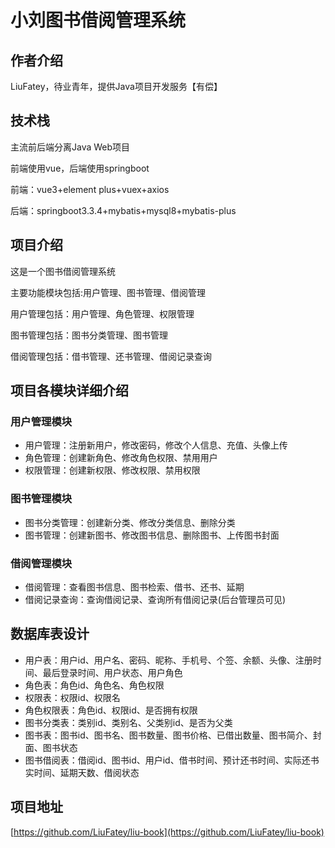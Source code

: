 # 小刘图书借阅管理系统

## 作者介绍

LiuFatey，待业青年，提供Java项目开发服务【有偿】

## 技术栈

主流前后端分离Java Web项目

前端使用vue，后端使用springboot

前端：vue3+element plus+vuex+axios

后端：springboot3.3.4+mybatis+mysql8+mybatis-plus

## 项目介绍

这是一个图书借阅管理系统

主要功能模块包括:用户管理、图书管理、借阅管理

用户管理包括：用户管理、角色管理、权限管理

图书管理包括：图书分类管理、图书管理

借阅管理包括：借书管理、还书管理、借阅记录查询

## 项目各模块详细介绍

### 用户管理模块

- 用户管理：注册新用户，修改密码，修改个人信息、充值、头像上传
- 角色管理：创建新角色、修改角色权限、禁用用户
- 权限管理：创建新权限、修改权限、禁用权限

### 图书管理模块

- 图书分类管理：创建新分类、修改分类信息、删除分类
- 图书管理：创建新图书、修改图书信息、删除图书、上传图书封面

### 借阅管理模块

- 借阅管理：查看图书信息、图书检索、借书、还书、延期
- 借阅记录查询：查询借阅记录、查询所有借阅记录(后台管理员可见)

## 数据库表设计

- 用户表：用户id、用户名、密码、昵称、手机号、个签、余额、头像、注册时间、最后登录时间、用户状态、用户角色
- 角色表：角色id、角色名、角色权限
- 权限表：权限id、权限名
- 角色权限表：角色id、权限id、是否拥有权限
- 图书分类表：类别id、类别名、父类别id、是否为父类
- 图书表：图书id、图书名、图书数量、图书价格、已借出数量、图书简介、封面、图书状态
- 图书借阅表：借阅id、图书id、用户id、借书时间、预计还书时间、实际还书实时间、延期天数、借阅状态 

## 项目地址

[https://github.com/LiuFatey/liu-book](https://github.com/LiuFatey/liu-book)
